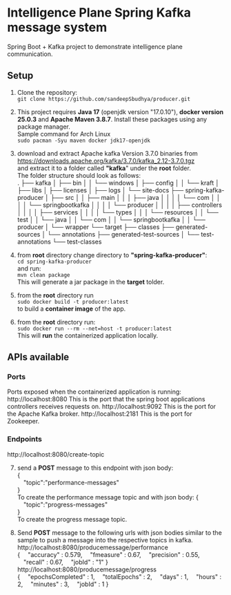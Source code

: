 # Intelligence Plane Spring Kafka message system

Spring Boot + Kafka project to demonstrate intelligence plane communication.

## Setup

 1. Clone the repository:<br/> `git clone https://github.com/sandeepSbudhya/producer.git`
 2. This project requires **Java 17** (openjdk version "17.0.10"), **docker version 25.0.3** and **Apache Maven 3.8.7**. Install these packages using any package manager.<br/>Sample command for Arch Linux<br/>`sudo pacman -Syu maven docker jdk17-openjdk`
 3. download and extract Apache kafka Version 3.7.0 binaries from <br/>https://downloads.apache.org/kafka/3.7.0/kafka_2.12-3.7.0.tgz<br/> and extract it to a folder called **"kafka**" under the **root** folder.<br/> The folder structure should look as follows:<br/>.
├── kafka
│   ├── bin
│   │   └── windows
│   ├── config
│   │   └── kraft
│   ├── libs
│   ├── licenses
│   ├── logs
│   └── site-docs
├── spring-kafka-producer
│   ├── src
│   │   ├── main
│   │   │   ├── java
│   │   │   │   └── com
│   │   │   │       └── springbootkafka
│   │   │   │           └── producer
│   │   │   │               ├── controllers
│   │   │   │               ├── services
│   │   │   │               └── types
│   │   │   └── resources
│   │   └── test
│   │       └── java
│   │           └── com
│   │               └── springbootkafka
│   │                   └── producer
│   └── wrapper
└── target
    ├── classes
    ├── generated-sources
    │   └── annotations
    ├── generated-test-sources
    │   └── test-annotations
    └── test-classes
    
 4. from **root** directory change directory to **"spring-kafka-producer"**:<br/>`cd spring-kafka-producer`<br/>and run:<br/>`mvn clean package`<br/>This will generate a jar package in the **target** tolder.
 5. from the **root** directory run<br/>`sudo docker build -t producer:latest`<br/>to build a **container image** of the app.
 6. from the **root** directory run:<br/>`sudo docker run --rm --net=host -t producer:latest`<br/>This will **run** the containerized application locally.
## APIs available
### Ports
Ports exposed when the containerized application is running:
http://localhost:8080 This is the port that the spring boot applications controllers receives requests on.
http://localhost:9092 This is the port for the Apache Kafka broker.
http://localhost:2181 This is the port for Zookeeper.
### Endpoints
http://localhost:8080/create-topic<br/>

 7. send a **POST** message to  this endpoint  with json body:<br/>{<br/>&emsp;"topic":"performance-messages"<br/>}<br/>To create the performance message topic and with json body:
{<br/>&emsp;"topic":"progress-messages"<br/>}<br/>To create the progress message topic.<br/>

8. Send **POST** message to the following urls with json bodies similar to the sample to push a message into the respective topics in kafka.<br/>http://localhost:8080/producemessage/performance<br/>{
&emsp;"accuracy"  :  0.579,
&emsp;"fmeasure"  :  0.67,
&emsp;"precision"  :  0.55,
&emsp;"recall"  :  0.67,
&emsp;"jobId"  :  "1"
}
http://localhost:8080/producemessage/progress<br/>{
&emsp;"epochsCompleted"  :  1,
&emsp;"totalEpochs"  :  2,
&emsp;"days"  :  1,
&emsp;"hours"  :  2,
&emsp;"minutes"  :  3,
&emsp;"jobId"  :  1
}
